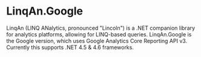 # LinqAn.Google
LinqAn (LINQ ANalytics, pronounced "Lincoln") is a .NET companion library for analytics platforms, allowing for LINQ-based queries. LinqAn.Google is the Google version, which uses Google Analytics Core Reporting API v3. Currently this supports .NET 4.5 & 4.6 frameworks.
